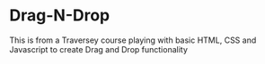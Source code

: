 # Drag-N-Drop
This is from a Traversey course playing with basic HTML, CSS and Javascript to create Drag and Drop functionality
